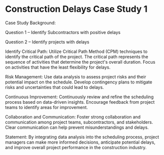 # Construction Delays Case Study 1

Case Study Background:

Question 1 – Identify Subcontractors with positive delays

Question 2 – Identify projects with delays

Identify Critical Path: 
Utilize Critical Path Method (CPM) techniques to identify the critical path of the project. The critical path represents the sequence of activities that determine the project's overall duration. Focus on activities that have the least flexibility for delays.

Risk Management: 
Use data analysis to assess project risks and their potential impact on the schedule. Develop contingency plans to mitigate risks and uncertainties that could lead to delays.

Continuous Improvement: 
Continuously review and refine the scheduling process based on data-driven insights. Encourage feedback from project teams to identify areas for improvement.

Collaboration and Communication: 
Foster strong collaboration and communication among project teams, subcontractors, and stakeholders. Clear communication can help prevent misunderstandings and delays.

Statement:
By integrating data analysis into the scheduling process, project managers can make more informed decisions, anticipate potential delays, and improve overall project performance in the construction industry.


